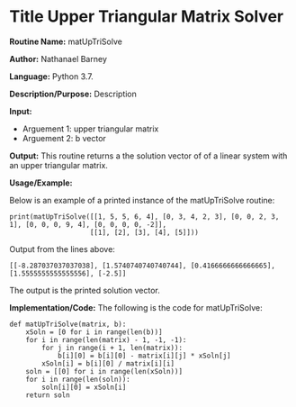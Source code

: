 # Title  Upper Triangular Matrix Solver

**Routine Name:**           matUpTriSolve

**Author:** Nathanael Barney

**Language:** Python 3.7.

**Description/Purpose:** Description

**Input:** 
* Arguement 1: upper triangular matrix
* Arguement 2: b vector

**Output:** This routine returns a the solution vector of of a linear system with an upper triangular matrix.

**Usage/Example:**

Below is an example of a printed instance of the matUpTriSolve routine:

```
print(matUpTriSolve([[1, 5, 5, 6, 4], [0, 3, 4, 2, 3], [0, 0, 2, 3, 1], [0, 0, 0, 9, 4], [0, 0, 0, 0, -2]],
                    [[1], [2], [3], [4], [5]]))
```

Output from the lines above:

```
[[-8.287037037037038], [1.5740740740740744], [0.4166666666666665], [1.5555555555555556], [-2.5]]

```

The output is the printed solution vector.

**Implementation/Code:** The following is the code for matUpTriSolve:

```
def matUpTriSolve(matrix, b):
    xSoln = [0 for i in range(len(b))]
    for i in range(len(matrix) - 1, -1, -1):
        for j in range(i + 1, len(matrix)):
            b[i][0] = b[i][0] - matrix[i][j] * xSoln[j]
        xSoln[i] = b[i][0] / matrix[i][i]
    soln = [[0] for i in range(len(xSoln))]
    for i in range(len(soln)):
        soln[i][0] = xSoln[i]
    return soln

```
